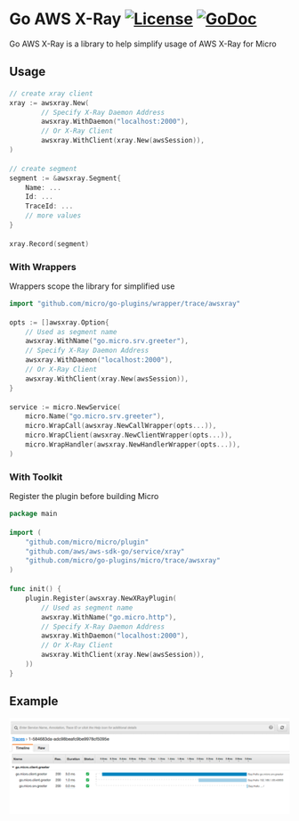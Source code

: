 # Go AWS X-Ray [![License](https://img.shields.io/:license-apache-blue.svg)](https://opensource.org/licenses/Apache-2.0) [![GoDoc](https://godoc.org/github.com/micro/micro?status.svg)](https://godoc.org/github.com/micro/go-awsxray)

Go AWS X-Ray is a library to help simplify usage of AWS X-Ray for Micro

## Usage

```go
// create xray client
xray := awsxray.New(
        // Specify X-Ray Daemon Address
        awsxray.WithDaemon("localhost:2000"),
        // Or X-Ray Client
        awsxray.WithClient(xray.New(awsSession)),
)

// create segment
segment := &awsxray.Segment{
	Name: ...
	Id: ...
	TraceId: ...
	// more values
}

xray.Record(segment)
```

### With Wrappers

Wrappers scope the library for simplified use

```go
import "github.com/micro/go-plugins/wrapper/trace/awsxray"

opts := []awsxray.Option{
	// Used as segment name
	awsxray.WithName("go.micro.srv.greeter"),
	// Specify X-Ray Daemon Address
	awsxray.WithDaemon("localhost:2000"),
	// Or X-Ray Client
	awsxray.WithClient(xray.New(awsSession)),
}

service := micro.NewService(
	micro.Name("go.micro.srv.greeter"),
	micro.WrapCall(awsxray.NewCallWrapper(opts...)),
	micro.WrapClient(awsxray.NewClientWrapper(opts...)),
	micro.WrapHandler(awsxray.NewHandlerWrapper(opts...)),
)
```

### With Toolkit

Register the plugin before building Micro

```go
package main

import (
	"github.com/micro/micro/plugin"
	"github.com/aws/aws-sdk-go/service/xray"
	"github.com/micro/go-plugins/micro/trace/awsxray"
)

func init() {
	plugin.Register(awsxray.NewXRayPlugin(
		// Used as segment name
		awsxray.WithName("go.micro.http"),
		// Specify X-Ray Daemon Address
		awsxray.WithDaemon("localhost:2000"),
		// Or X-Ray Client
		awsxray.WithClient(xray.New(awsSession)),
	))
}
```

## Example

<p align="center">
  <img src="awsxray.png" />
</p>
